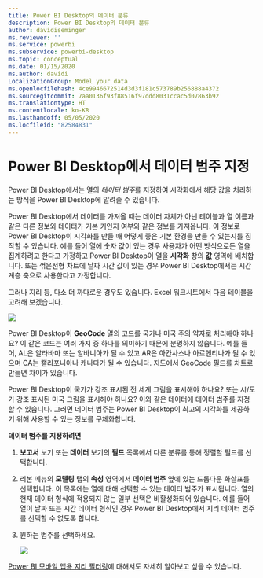 ```yaml
---
title: Power BI Desktop의 데이터 분류
description: Power BI Desktop의 데이터 분류
author: davidiseminger
ms.reviewer: ''
ms.service: powerbi
ms.subservice: powerbi-desktop
ms.topic: conceptual
ms.date: 01/15/2020
ms.author: davidi
LocalizationGroup: Model your data
ms.openlocfilehash: 4ce9946672514d3d3f181c573789b256888a4372
ms.sourcegitcommit: 7aa0136f93f88516f97ddd8031ccac5d07863b92
ms.translationtype: HT
ms.contentlocale: ko-KR
ms.lasthandoff: 05/05/2020
ms.locfileid: "82584831"
---
```

# <a name="specify-data-categories-in-power-bi-desktop"></a>Power BI Desktop에서 데이터 범주 지정
Power BI Desktop에서는 열의 *데이터 범주*를 지정하여 시각화에서 해당 값을 처리하는 방식을 Power BI Desktop에 알려줄 수 있습니다.

Power BI Desktop에서 데이터를 가져올 때는 데이터 자체가 아닌 테이블과 열 이름과 같은 다른 정보와 데이터가 기본 키인지 여부와 같은 정보를 가져옵니다. 이 정보로 Power BI Desktop이 시각화를 만들 때 어떻게 좋은 기본 환경을 만들 수 있는지를 짐작할 수 있습니다.
예를 들어 열에 숫자 값이 있는 경우 사용자가 어떤 방식으로든 열을 집계하려고 한다고 가정하고 Power BI Desktop이 열을 **시각화** 창의 **값** 영역에 배치합니다. 또는 꺾은선형 차트에 날짜 시간 값이 있는 경우 Power BI Desktop에서는 시간 계층 축으로 사용한다고 가정합니다.

그러나 지리 등, 다소 더 까다로운 경우도 있습니다. Excel 워크시트에서 다음 테이블을 고려해 보겠습니다.

![](media/desktop-data-categorization/datacategorizationtable.png)

Power BI Desktop이 **GeoCode** 열의 코드를 국가나 미국 주의 약자로 처리해야 하나요?  이 같은 코드는 여러 가지 중 하나를 의미하기 때문에 분명하지 않습니다. 예를 들어, AL은 알라바마 또는 알바니아가 될 수 있고 AR은 아칸사스나 아르헨티나가 될 수 있으며 CA는 캘리포니아나 캐나다가 될 수 있습니다. 지도에서 GeoCode 필드를 차트로 만들면 차이가 있습니다. 

Power BI Desktop이 국가가 강조 표시된 전 세계 그림을 표시해야 하나요? 또는 시/도가 강조 표시된 미국 그림을 표시해야 하나요?  이와 같은 데이터에 데이터 범주를 지정할 수 있습니다. 그러면 데이터 범주는 Power BI Desktop이 최고의 시각화를 제공하기 위해 사용할 수 있는 정보를 구체화합니다.  

**데이터 범주를 지정하려면**

1. **보고서** 보기 또는 **데이터** 보기의 **필드** 목록에서 다른 분류를 통해 정렬할 필드를 선택합니다.
2. 리본 메뉴의 **모델링** 탭의 **속성** 영역에서 **데이터 범주** 옆에 있는 드롭다운 화살표를 선택합니다.  이 목록에는 열에 대해 선택할 수 있는 데이터 범주가 표시됩니다. 열의 현재 데이터 형식에 적용되지 않는 일부 선택은 비활성화되어 있습니다.  예를 들어 열이 날짜 또는 시간 데이터 형식인 경우 Power BI Desktop에서 지리 데이터 범주를 선택할 수 없도록 합니다. 
3. 원하는 범주를 선택하세요.

   ![](media/desktop-data-categorization/desktop-data-categorization.png)

[Power BI 모바일 앱용 지리 필터링](desktop-mobile-geofiltering.md)에 대해서도 자세히 알아보고 싶을 수 있습니다.

